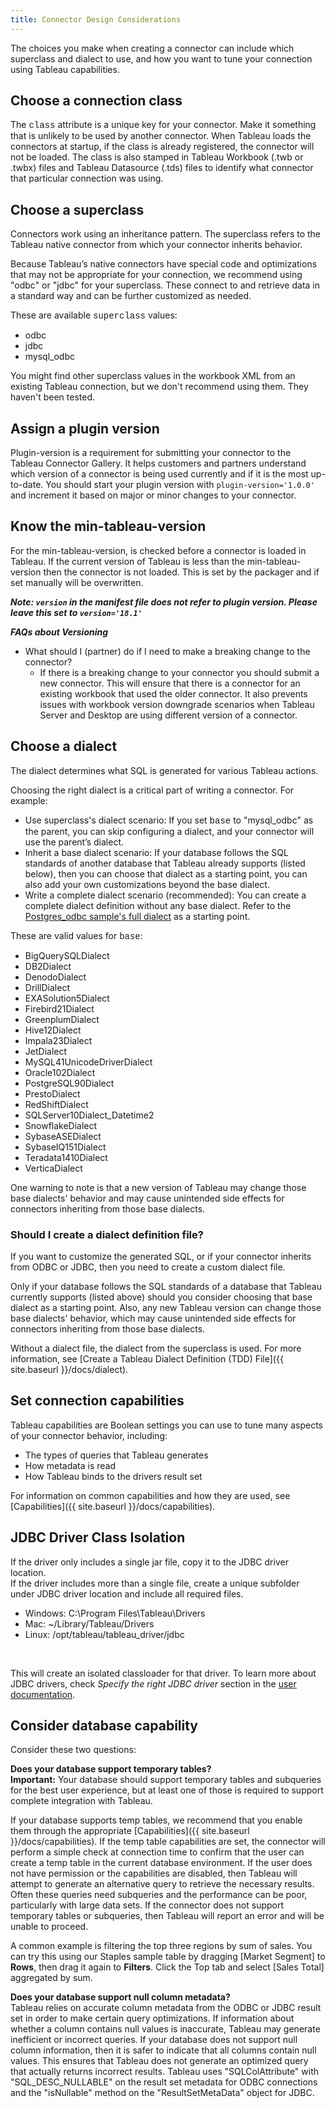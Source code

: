 ```yaml
---
title: Connector Design Considerations
---
```


The choices you make when creating a connector can include which superclass and dialect to use, and how you want to tune your connection using Tableau capabilities.

## Choose a connection class

The <span style="font-family: courier new">class</span> attribute is a unique key for your connector. Make it something that is unlikely to be used by another connector. When Tableau loads the connectors at startup, if the class is already registered, the connector will not be loaded. The class is also stamped in Tableau Workbook (.twb or .twbx) files and Tableau Datasource (.tds) files to identify what connector that particular connection was using.

## Choose a superclass

Connectors work using an inheritance pattern. The superclass refers to the Tableau native connector from which your connector inherits behavior.

Because Tableau’s native connectors have special code and optimizations that may not be appropriate for your connection, we recommend using "odbc" or "jdbc" for your superclass. These connect to and retrieve data in a standard way and can be further customized as needed.

These are available <span style="font-family: courier new">superclass</span> values:

- odbc
- jdbc
- mysql_odbc

You might find other superclass values in the workbook XML from an existing Tableau connection, but we don't recommend using them. They haven't been tested.

## Assign a plugin version

Plugin-version is a requirement for submitting your connector to the Tableau Connector Gallery.  It helps customers and partners understand which version of a connector is being used currently and if it is the most up-to-date. 
You should start your plugin version with `plugin-version='1.0.0'` and increment it based on major or minor changes to your connector. 

## Know the min-tableau-version
For the min-tableau-version, is checked before a connector is loaded in Tableau. If the current version of Tableau is less than the min-tableau-version then the connector is not loaded. 
This is set by the packager and if set manually will be overwritten.

***Note: `version` in the manifest file does not refer to plugin version. Please leave this set to `version='18.1'`*** <br />

***FAQs about Versioning***
- What should I (partner) do if I need to make a breaking change to the connector?
  - If there is a breaking change to your connector you should submit a new connector. This will ensure that there is a connector for an existing workbook that used the older connector. It also prevents issues with workbook version downgrade scenarios when Tableau Server and Desktop are using different version of a connector.

## Choose a dialect

The dialect determines what SQL is generated for various Tableau actions. 

Choosing the right dialect is a critical part of writing a connector. For example:

- Use superclass's dialect scenario: If you set <span style="font-family: courier new">base</span> to "mysql_odbc" as the parent, you can skip configuring a dialect, and your connector will use the parent’s dialect.
- Inherit a base dialect scenario: If your database follows the SQL standards of another database that Tableau already supports (listed below), then you can choose that dialect as a starting point, you can also add your own customizations beyond the base dialect.
- Write a complete dialect scenario (recommended): You can create a complete dialect definition without any base dialect. Refer to the [Postgres_odbc sample's full dialect](https://github.com/tableau/connector-plugin-sdk/blob/master/samples/plugins/postgres_odbc/dialect.tdd) as a starting point.

These are valid values for <span style="font-family: courier new">base</span>:

- BigQuerySQLDialect
- DB2Dialect
- DenodoDialect
- DrillDialect
- EXASolution5Dialect
- Firebird21Dialect
- GreenplumDialect
- Hive12Dialect
- Impala23Dialect
- JetDialect
- MySQL41UnicodeDriverDialect
- Oracle102Dialect
- PostgreSQL90Dialect
- PrestoDialect
- RedShiftDialect
- SQLServer10Dialect_Datetime2
- SnowflakeDialect
- SybaseASEDialect
- SybaseIQ151Dialect
- Teradata1410Dialect
- VerticaDialect

One warning to note is that a new version of Tableau may change those base dialects' behavior and may cause unintended side effects for connectors inheriting from those base dialects.

### Should I create a dialect definition file?

If you want to customize the generated SQL, or if your connector inherits from ODBC or JDBC, then you need to create a custom dialect file. 

Only if your database follows the SQL standards of a database that Tableau currently supports (listed above) should you consider choosing that base dialect as a starting point.  Also, any new Tableau version can change those base dialects' behavior, which may cause unintended side effects for connectors inheriting from those base dialects.

Without a dialect file, the dialect from the superclass is used. For more information, see [Create a Tableau Dialect Definition (TDD) File]({{ site.baseurl }}/docs/dialect).

## Set connection capabilities

Tableau capabilities are Boolean settings you can use to tune many aspects of your connector behavior, including:
- The types of queries that Tableau generates
- How metadata is read
- How Tableau binds to the drivers result set

For information on common capabilities and how they are used, see [Capabilities]({{ site.baseurl }}/docs/capabilities).

## JDBC Driver Class Isolation
If the driver only includes a single jar file, copy it to the JDBC driver location. <br/>
If the driver includes more than a single file, create a unique subfolder under JDBC driver location and include all required files. 
- Windows: C:\Program Files\Tableau\Drivers
- Mac: ~/Library/Tableau/Drivers
- Linux: /opt/tableau/tableau_driver/jdbc 
<br/> 

 This will create an isolated classloader for that driver. To learn more about JDBC drivers, check *Specify the right JDBC driver* section in  the  [user documentation](https://help.tableau.com/current/pro/desktop/en-us/examples_otherdatabases_jdbc.htm).

## Consider database capability 

Consider these two questions:

__Does your database support temporary tables?__  
__Important:__ Your database should support temporary tables and subqueries for the best user experience, but at least one of those is required to support complete integration with Tableau.   
  
If your database supports temp tables, we recommend that you enable them through the appropriate [Capabilities]({{ site.baseurl }}/docs/capabilities). If the temp table capabilities are set, the connector will perform a simple check at connection time to confirm that the user can create a temp table in the current database environment. If the user does not have permission or the capabilities are disabled, then Tableau will attempt to generate an alternative query to retrieve the necessary results. Often these queries need subqueries and the performance can be poor, particularly with large data sets. If the connector does not support temporary tables or subqueries, then Tableau will report an error and will be unable to proceed.    
   
A common example is filtering the top three regions by sum of sales. You can try this using our Staples sample table by dragging [Market Segment] to __Rows__, then drag it again to __Filters__. Click the Top tab and select [Sales Total] aggregated by sum.

__Does your database support null column metadata?__  
Tableau relies on accurate column metadata from the ODBC or JDBC result set in order to make certain query optimizations. If information about whether a column contains null values is inaccurate, Tableau may generate inefficient or incorrect queries. If your database does not support null column information, then it is safer to indicate that all columns contain null values. This ensures that Tableau does not generate an optimized query that actually returns incorrect results.
Tableau uses "SQLColAttribute" with "SQL_DESC_NULLABLE" on the result set metadata for ODBC connections and the "isNullable" method on the "ResultSetMetaData" object for JDBC.
